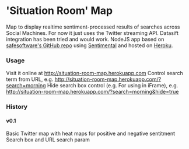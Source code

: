 # 'Situation Room' Map

Map to display realtime sentiment-processed results of searches across Social Machines. For now it just uses the Twitter streaming API. Datasift integration has been tried and would work. NodeJS app based on [safesoftware's GitHub repo](https://github.com/safesoftware/twitter-streaming-nodejs/) using [Sentimental](https://github.com/thinkroth/Sentimental) and hosted on [Heroku](https://www.heroku.com).

### Usage

Visit it online at http://situation-room-map.herokuapp.com
Control search term from URL, e.g. http://situation-room-map.herokuapp.com/?search=morning
Hide search box control (e.g. For using in iFrame), e.g. http://situation-room-map.herokuapp.com/?search=morning&hide=true

### History

#### v0.1

Basic Twitter map with heat maps for positive and negative sentitment
Search box and URL search param
